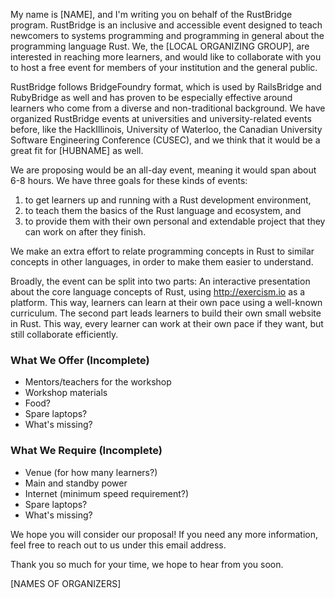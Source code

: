 My name is [NAME], and I'm writing you on behalf of the RustBridge program. RustBridge is an inclusive and accessible event designed to teach newcomers to systems programming and programming in general about the programming language Rust. We, the [LOCAL ORGANIZING GROUP], are interested in reaching more learners, and would like to collaborate with you to host a free event for members of your institution and the general public.

RustBridge follows BridgeFoundry format, which is used by RailsBridge and RubyBridge as well and has proven to be especially effective around learners who come from a diverse and non-traditional background. We have organized RustBridge events at universities and university-related events before, like the HackIllinois, University of Waterloo, the Canadian University Software Engineering Conference (CUSEC), and we think that it would be a great fit for [HUBNAME] as well.

We are proposing would be an all-day event, meaning it would span about 6-8 hours.
We have three goals for these kinds of events:

1. to get learners up and running with a Rust development environment,
2. to teach them the basics of the Rust language and ecosystem, and
3. to provide them with their own personal and extendable project that they can work on after they finish.

We make an extra effort to relate programming concepts in Rust to similar concepts in other languages, in order to make them easier to understand.

Broadly, the event can be split into two parts: An interactive presentation about the core language concepts of Rust, using http://exercism.io as a platform. This way, learners can learn at their own pace using a well-known curriculum. The second part leads learners to build their own small website in Rust. This way, every learner can work at their own pace if they want, but still collaborate efficiently.

### What We Offer (Incomplete)
- Mentors/teachers for the workshop
- Workshop materials
- Food?
- Spare laptops?
- What's missing?

### What We Require (Incomplete)
- Venue (for how many learners?)
- Main and standby power
- Internet (minimum speed requirement?)
- Spare laptops?
- What's missing?

We hope you will consider our proposal! If you need any more information, feel free to reach out to us under this email address.

Thank you so much for your time, we hope to hear from you soon.

[NAMES OF ORGANIZERS]
